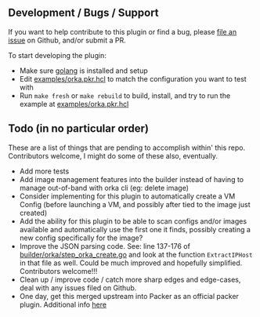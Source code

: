 ## Development / Bugs / Support

If you want to help contribute to this plugin or find a bug, please [file an issue] on Github, and/or submit a PR.

To start developing the plugin:
- Make sure [golang](https://golang.org/) is installed and setup
- Edit [examples/orka.pkr.hcl](./examples/orka.pkr.hcl) to match the configuration you want to test with
- Run `make fresh` or `make rebuild` to build, install, and try to run the example at [examples/orka.pkr.hcl](./examples/orka.pkr.hcl)

## Todo (in no particular order)

These are a list of things that are pending to accomplish within' this repo.  Contributors welcome, I might do some of these also, eventually.

 * Add more tests 
 * Add image management features into the builder instead of having to manage out-of-band with orka cli (eg: delete image)
 * Consider implementing for this plugin to automatically create a VM Config (before launching a VM, and possibly after tied to the image just created)
 * Add the ability for this plugin to be able to scan configs and/or images available and automatically use the first one it finds, possibly creating a new config specifically for the image?  
 * Improve the JSON parsing code.  See: line 137-176 of [builder/orka/step_orka_create.go](./builder/orka/step_orka_create.go) and look at the function `ExtractIPHost` in that file as well.  Could be much improved and hopefully simplified.  Contributors welcome!!!
 * Clean up / improve code / catch more sharp edges and edge-cases, deal with any issues filed on Github.
 * One day, get this merged upstream into Packer as an official packer plugin.  Additional info [here](https://www.packer.io/docs/plugins/packer-integration-program)



[//]: <> (Ignore, below here are links for ease-of-use above)
[file an issue]: https://github.com/macstadium/packer-plugin-macstadium-orka/issues
